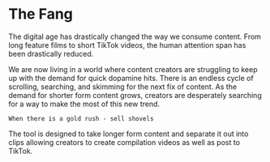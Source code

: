 # The Fang 

The digital age has drastically changed the way we consume content. From long feature films to short TikTok videos, the human attention span has been drastically reduced. 

We are now living in a world where content creators are struggling to keep up with the demand for quick dopamine hits. There is an endless cycle of scrolling, searching, and skimming for the next fix of content. As the demand for shorter form content grows, creators are desperately searching for a way to make the most of this new trend.

`When there is a gold rush - sell shovels`

The tool is designed to take longer form content and separate it out into clips allowing creators to create compilation videos as well as post to TikTok.

